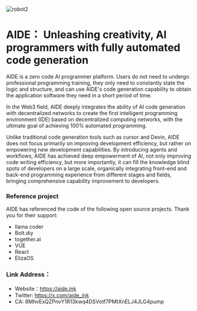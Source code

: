 ![robot2](https://github.com/user-attachments/assets/111c9d19-864e-48b7-bc89-5fc6c28b5160)

# AIDE： Unleashing creativity, AI programmers with fully automated code generation

AIDE is a zero code AI programmer platform. Users do not need to undergo professional programming training, they only need to constantly state the logic and structure, and can use AIDE's code generation capability to obtain the application software they need in a short period of time.

In the Web3 field, AIDE deeply integrates the ability of AI code generation with decentralized networks to create the first intelligent programming environment (IDE) based on decentralized computing networks, with the ultimate goal of achieving 100% automated programming.

Unlike traditional code generation tools such as cursor and Devin, AIDE does not focus primarily on improving development efficiency, but rather on empowering new development capabilities. By introducing agents and workflows, AIDE has achieved deep empowerment of AI, not only improving code writing efficiency, but more importantly, it can fill the knowledge blind spots of developers on a large scale, organically integrating front-end and back-end programming experience from different stages and fields, bringing comprehensive capability improvement to developers.

### Reference project
AIDE has referenced the code of the following open source projects. Thank you for their support:

* llama coder
* Bolt.diy
* together.ai
* VUE
* React
* ElizaOS

### Link Address：

* Website：https://aide.ink
* Twitter:  https://x.com/aide_ink
* CA: 6MhvExQZPnvY1R13kwq4DSVotf7PMtXnELJ4JLG4pump

